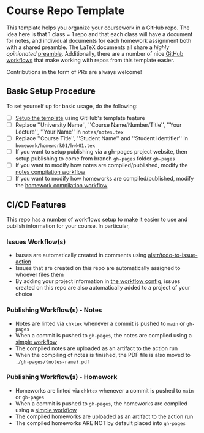 # Course Repo Template

This template helps you organize your coursework in a GitHub repo. The idea here is that 1 class = 1 repo and that each 
class will have a document for notes, and individual documents for each homework assignment both with a shared preamble.
The LaTeX documents all share a _highly opinionated_ [preamble](./common/preamble.tex). Additionally, there are a number
of nice [GitHub workflows](./.github/workflows) that make working with repos from this template easier. 

Contributions in the form of PRs are always welcome! 

## Basic Setup Procedure

To set yourself up for basic usage, do the following: 
- [ ] [Setup the template](https://github.com/qwinters/course-repo-template/generate) using GitHub's template feature
- [ ] Replace ''University Name'', ''Course Name/Number/Title'', ''Your Lecture'', ''Your Name'' in `notes/notes.tex`
- [ ] Replace ''Course Title'', ''Student Name'' and ''Student Identifier'' in `homework/homework01/hwk01.tex`
- [ ] If you want to setup publishing via a gh-pages project website, then setup publishing to come from branch `gh-pages` folder `gh-pages`
- [ ] If you want to modify how notes are compiled/published, modify the [notes compilation workflow](./.github/workflows/build-latex-notes.yml)
- [ ] If you want to modify how homeworks are compiled/published, modify the [homework compilation workflow](./.github/workflows/build-latex-homework.yml)

## CI/CD Features

This repo has a number of workflows setup to make it easier to use and publish information for your course. In particular,

### Issues Workflow(s)
- Isuses are automatically created in comments using [alstr/todo-to-issue-action](https://github.com/alstr/todo-to-issue-action) 
- Issues that are created on this repo are automatically assigned to whoever files them 
- By adding your project information in [the workflow config](.github/workflows/auto-assign-issues-projects.yml), issues created on this repo are also automatically added to a project of your choice 
<!-- TODO: Fix the issue => project integration for Projects Beta -->
### Publishing Workflow(s) - Notes
- Notes are linted via `chktex` whenever a commit is pushed to `main` or `gh-pages`
- When a commit is pushed to `gh-pages`, the notes are compiled using a [simple workflow](./.github/workflows/build-latex-notes.yml)
- The compiled notes are uploaded as an artifact to the action run 
- When the compiling of notes is finished, the PDF file is also moved to `./gh-pages/{notes-name}.pdf`

### Publishing Workflow(s) - Homework 
- Homeworks are linted via `chktex` whenever a commit is pushed to `main` or `gh-pages`
- When a commit is pushed to `gh-pages`, the homeworks are compiled using a [simple workflow](./.github/workflows/build-latex-homework.yml)
- The compiled homeworks are uploaded as an artifact to the action run 
- The compiled homeworks ARE NOT by default placed into `gh-pages`


<!-- TODO: Add a tools used / acknowledgements section to the README -->




